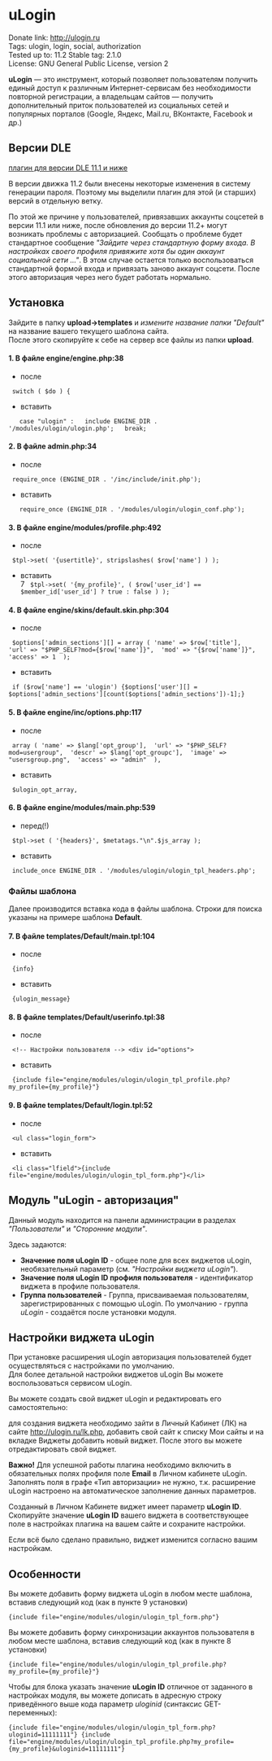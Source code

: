 # uLogin

Donate link: http://ulogin.ru  
Tags: ulogin, login, social, authorization  
Tested up to: 11.2 
Stable tag: 2.1.0  
License: GNU General Public License, version 2  

**uLogin** — это инструмент, который позволяет пользователям получить единый доступ к различным Интернет-сервисам без необходимости повторной регистрации,
а владельцам сайтов — получить дополнительный приток пользователей из социальных сетей и популярных порталов (Google, Яндекс, Mail.ru, ВКонтакте, Facebook и др.)


## Версии DLE

[плагин для версии DLE 11.1 и ниже](https://github.com/ulogin/ulogin-DLE/tree/master)

В версии движка 11.2 были внесены некоторые изменения в систему генерации пароля. 
Поэтому мы выделили плагин для этой (и старших) версий в отдельную ветку.
 
По этой же причине у пользователей, привязавших аккаунты соцсетей в версии 11.1 или ниже, 
после обновления до версии 11.2+ могут возникать проблемы с авторизацией. Сообщать о проблеме будет стандартное сообщение _"Зайдите через стандартную форму входа. В настройках своего профиля привяжите хотя бы один аккаунт социальной сети ..."_. 
В этом случае остается только воспользоваться стандартной формой входа и привязать заново аккаунт соцсети. После этого авторизация через него будет работать нормально. 


## Установка

Зайдите в папку **upload->templates** и *измените название папки "Default"* на название вашего текущего шаблона сайта.  
После этого скопируйте к себе на сервер все файлы из папки **upload**.  

#### 1. В файле **engine/engine.php:38** 

- после  

` 
    switch ( $do ) { 
`
 
+ вставить  
   
` 	
    case "ulogin" :  
        include ENGINE_DIR . '/modules/ulogin/ulogin.php';  
        break;  
`


#### 2. В файле **admin.php:34**

- после  

` 
    require_once (ENGINE_DIR . '/inc/include/init.php');
`
 
+ вставить  
   
` 	
    require_once (ENGINE_DIR . '/modules/ulogin/ulogin_conf.php');
`


#### 3. В файле **engine/modules/profile.php:492** 

- после  

` 
    $tpl->set( '{usertitle}', stripslashes( $row['name'] ) );  	
`
 
+ вставить  
   7
` 
    $tpl->set( '{my_profile}', ( $row['user_id'] == $member_id['user_id'] ? true : false ) );
`


#### 4. В файле **engine/skins/default.skin.php:304** 

- после  

` 
    $options['admin_sections'][] = array (
                'name' => $row['title'], 
                'url' => "$PHP_SELF?mod={$row['name']}", 
                'mod' => "{$row['name']}",
                'access' => 1 
            );
`
 
+ вставить  
   
` 
    if ($row['name'] == 'ulogin') {$options['user'][] = $options['admin_sections'][count($options['admin_sections'])-1];}
`


#### 5. В файле **engine/inc/options.php:117** 

- после  

` 
    array (
        'name' => $lang['opt_group'], 
        'url' => "$PHP_SELF?mod=usergroup", 
        'descr' => $lang['opt_groupc'], 
        'image' => "usersgroup.png", 
        'access' => "admin" 
    ),
`
 
+ вставить  
   
` 
    $ulogin_opt_array,
`


#### 6. В файле **engine/modules/main.php:539**  

- перед(!) 

` 
    $tpl->set ( '{headers}', $metatags."\n".$js_array );
`
 
+ вставить  
   
` 
    include_once ENGINE_DIR . '/modules/ulogin/ulogin_tpl_headers.php';
`


### Файлы шаблона

Далее производится вставка кода в файлы шаблона. Строки для поиска указаны на примере шаблона **Default**.


#### 7. В файле **templates/Default/main.tpl:104**

- после  

` 
    {info}
`
 
+ вставить  
   
` 
    {ulogin_message}
`


#### 8. В файле **templates/Default/userinfo.tpl:38**

- после  

` 
    <!-- Настройки пользователя -->
    <div id="options">
`
 
+ вставить  
   
` 
    {include file="engine/modules/ulogin/ulogin_tpl_profile.php?my_profile={my_profile}"}
`


#### 9. В файле **templates/Default/login.tpl:52**

- после  

` 
    <ul class="login_form">
`
 
+ вставить  
   
` 
    <li class="lfield">{include file="engine/modules/ulogin/ulogin_tpl_form.php"}</li>
`


## Модуль "uLogin - авторизация"

Данный модуль находится на панели администрации в разделах *"Пользователи"* и *"Сторонние модули"*.

Здесь задаются: 
 
- **Значение поля uLogin ID** - общее поле для всех виджетов uLogin, необязательный параметр (см. *"Настройки виджета uLogin"*).    
- **Значение поля uLogin ID профиля пользователя** - идентификатор виджета в профиле пользователя.  
- **Группа пользователей** - Группа, присваиваемая пользователям, зарегистрированных с помощью uLogin. По умолчанию - группа *uLogin* - создаётся после установки модуля.



## Настройки виджета uLogin

При установке расширения uLogin авторизация пользователей будет осуществляться с настройками по умолчанию.  
Для более детальной настройки виджетов uLogin Вы можете воспользоваться сервисом uLogin.  

Вы можете создать свой виджет uLogin и редактировать его самостоятельно:

для создания виджета необходимо зайти в Личный Кабинет (ЛК) на сайте http://ulogin.ru/lk.php,
добавить свой сайт к списку Мои сайты и на вкладке Виджеты добавить новый виджет. После этого вы можете отредактировать свой виджет.

**Важно!** Для успешной работы плагина необходимо включить в обязательных полях профиля поле **Еmail** в Личном кабинете uLogin.  
Заполнять поля в графе «Тип авторизации» не нужно, т.к. расширение uLogin настроено на автоматическое заполнение данных параметров.

Созданный в Личном Кабинете виджет имеет параметр **uLogin ID**.  
Скопируйте значение **uLogin ID** вашего виджета в соответствующее поле в настройках плагина на вашем сайте и сохраните настройки.   

Если всё было сделано правильно, виджет изменится согласно вашим настройкам.


## Особенности

Вы можете добавить форму виджета uLogin в любом месте шаблона, вставив следующий код (как в пункте 9 установки)

`
    {include file="engine/modules/ulogin/ulogin_tpl_form.php"}
`

Вы можете добавить форму синхронизации аккаунтов пользователя в любом месте шаблона, вставив следующий код (как в пункте 8 установки)

`
    {include file="engine/modules/ulogin/ulogin_tpl_profile.php?my_profile={my_profile}"}
`

Чтобы для блока указать значение **uLogin ID** отличное от заданного в настройках модуля, вы можете дописать в адресную строку приведённого выше кода параметр *uloginid* (синтаксис GET-переменных):

`
    {include file="engine/modules/ulogin/ulogin_tpl_form.php?uloginid=11111111"}
    {include file="engine/modules/ulogin/ulogin_tpl_profile.php?my_profile={my_profile}&uloginid=11111111"}
`